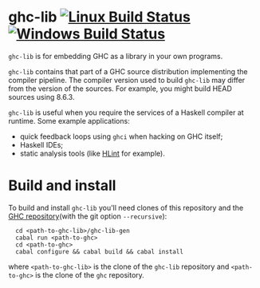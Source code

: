 # ghc-lib [![Linux Build Status](https://img.shields.io/travis/digital-asset/ghc-lib/master.svg?label=Linux%20%26%20Mac%20builds)](https://travis-ci.org/digital-asset/ghc-lib)  [![Windows Build Status](https://img.shields.io/appveyor/ci/shayne-fletcher-da/ghc-lib/master.svg?label=Windows%20build)](https://ci.appveyor.com/project/shayne-fletcher-da/ghc-lib)

`ghc-lib` is for embedding GHC as a library in your own programs.

`ghc-lib` contains that part of a GHC source distribution implementing the compiler pipeline. The compiler version used to build `ghc-lib` may differ from the version of the sources. For example, you might build HEAD sources using 8.6.3.

`ghc-lib` is useful when you require the services of a Haskell compiler at runtime. Some example applications:
  - quick feedback loops using `ghci` when hacking on GHC itself;
  - Haskell IDEs;
  - static analysis tools (like [HLint](https://github.com/ndmitchell/hlint) for example).

# Build and install

To build and install `ghc-lib` you'll need clones of this repository and the [GHC repository](https://git.haskell.org/ghc.git)(with the git option `--recursive`):
```
  cd <path-to-ghc-lib>/ghc-lib-gen
  cabal run <path-to-ghc>
  cd <path-to-ghc>
  cabal configure && cabal build && cabal install
```
where `<path-to-ghc-lib>` is the clone of the `ghc-lib` repository and `<path-to-ghc>` is the clone of the `ghc` repository.
